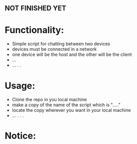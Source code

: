 ## NOT FINISHED YET


# Functionality:
- Simple script for chatting between two devices
- devices must be connected in a network
- one device will be the host and the other will be the client
- ...
- ...
.
.


# Usage:
- Clone the repo in you local machine
- make a copy of the name of the script which is "....."
- locate the copy wherever you want in your local machine
- ...
.
.
.


# Notice:

